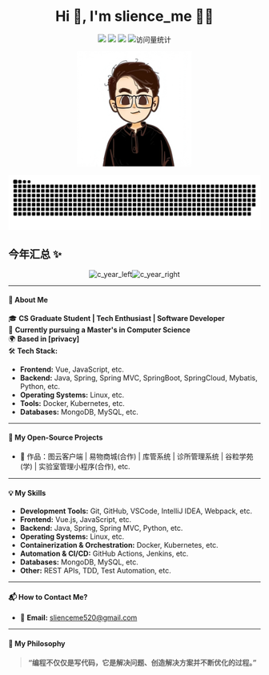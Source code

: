 <h1 align="center">Hi 👋, I'm slience_me 👨‍💻</h1>

<p align="center">
<a title="github" target="_blank" href="https://github.com/slience-me"><img src="https://img.shields.io/badge/dynamic/json?label=GitHub&suffix=%20followers&query=%24.data.totalSubs&url=https%3A%2F%2Fapi.spencerwoo.com%2Fsubstats%2F%3Fsource%3Dgithub%26queryKey%3Dslience-me&labelColor=282c34&color=353940&logo=github&longCache=true" ></a>
  <a href="https://slienceme.xyz/"><img src="https://img.shields.io/badge/Website-博客-blue" /></a>
   <a href="https://blog.csdn.net/slience_me/"><img src="https://img.shields.io/badge/CSDN-论坛-c32136" /></a>
   <img src="https://komarev.com/ghpvc/?username=slience-me&label=Views&color=0e75b6&style=flat" alt="访问量统计" />
</p>

<p align="center"><img height='230' width='230' src="./image/_1280_1280.png"/> </p>

<p align="center">
  <picture>
    <source media="(prefers-color-scheme: dark)" srcset="https://raw.githubusercontent.com/slience-me/slience-me/main/profile-snake-contrib/github-contribution-grid-snake-dark.svg">
    <source media="(prefers-color-scheme: light)" srcset="https://raw.githubusercontent.com/slience-me/slience-me/main/profile-snake-contrib/github-contribution-grid-snake.svg">
    <img alt="github-snake" src="https://raw.githubusercontent.com/slience-me/slience-me/main/profile-snake-contrib/github-contribution-grid-snake.svg">
  </picture>
</p>

## 今年汇总 ✨

<p align="center">
  <img alt="c_year_left" height="137px" src="https://github-readme-stats.vercel.app/api?username=slience-me&hide_title=true&hide_border=true&show_icons=true&include_all_commits=true&line_height=21&bg_color=0,EC6C6C,FFD479,FFFC79,73FA79&theme=graywhite&locale=cn" /><img alt="c_year_right" height="137px" src="https://github-readme-stats.vercel.app/api/top-langs/?username=slience-me&hide_title=true&hide_border=true&layout=compact&bg_color=0,73FA79,73FDFF,D783FF&theme=graywhite&locale=cn" />
</p>

---

#### 🚀 About Me

🎓 **CS Graduate Student | Tech Enthusiast | Software Developer**  
💼 **Currently pursuing a Master's in Computer Science**  
🌍 **Based in [privacy]**  
🛠️ **Tech Stack:**  
  - **Frontend:** Vue, JavaScript, etc. 
  - **Backend:** Java, Spring, Spring MVC, SpringBoot, SpringCloud, Mybatis, Python, etc.
  - **Operating Systems:** Linux, etc. 
  - **Tools:** Docker, Kubernetes, etc.
  - **Databases:** MongoDB, MySQL, etc.

---

#### 🔧 My Open-Source Projects

- 🏡 作品：图云客户端 | 易物商城(合作) | 库管系统 | 诊所管理系统 | 谷粒学苑(学) | 实验室管理小程序(合作), etc.

---

#### 💡 My Skills

- **Development Tools:** Git, GitHub, VSCode, IntelliJ IDEA, Webpack, etc. 
- **Frontend:** Vue.js, JavaScript, etc.   
- **Backend:** Java, Spring, Spring MVC, Python, etc.   
- **Operating Systems:** Linux, etc.   
- **Containerization & Orchestration:** Docker, Kubernetes, etc.   
- **Automation & CI/CD:** GitHub Actions, Jenkins, etc.   
- **Databases:** MongoDB, MySQL, etc.   
- **Other:** REST APIs, TDD, Test Automation, etc. 

---

#### 📬 How to Contact Me?

- 📧 **Email:** slienceme520@gmail.com

---

#### 💬 My Philosophy

> **“编程不仅仅是写代码，它是解决问题、创造解决方案并不断优化的过程。”**





